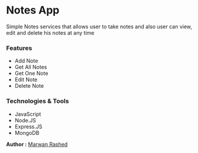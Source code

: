 # Notes App

Simple Notes services that allows user to take notes and also user can view, edit and delete his notes at any time

### Features
- Add Note
- Get All Notes
- Get One Note
- Edit Note
- Delete Note

### Technologies & Tools
- JavaScript
- Node.JS
- Express.JS
- MongoDB

**Author :** [Marwan Rashed](https://github.com/marwan-rashed)
